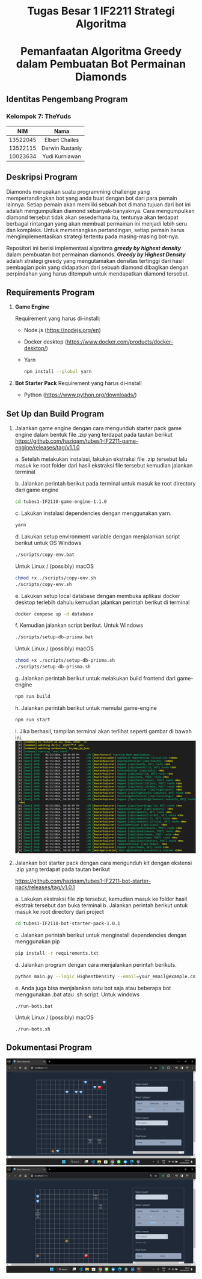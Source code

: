 <h1 align="center"> Tugas Besar 1 IF2211 Strategi Algoritma</h1>
<h1 align="center">  Pemanfaatan Algoritma Greedy dalam Pembuatan Bot Permainan Diamonds </h1>

## Identitas Pengembang Program
### **Kelompok 7:  TheYuds**
|   NIM    |                  Nama                  |
| :------: | :------------------------------------: |
| 13522045 |            Elbert Chailes             |
| 13522115 |            Derwin Rustanly             |
| 10023634 |            Yudi Kurniawan             |

## Deskripsi Program
Diamonds merupakan suatu programming challenge yang mempertandingkan bot yang anda buat dengan bot dari para pemain lainnya. Setiap pemain akan memiliki sebuah bot dimana tujuan dari bot ini adalah mengumpulkan diamond sebanyak-banyaknya. Cara mengumpulkan diamond tersebut tidak akan sesederhana itu, tentunya akan terdapat berbagai rintangan yang akan membuat permainan ini menjadi lebih seru dan kompleks. Untuk memenangkan pertandingan, setiap pemain harus mengimplementasikan strategi tertentu pada masing-masing bot-nya.


Repositori ini berisi implementasi algoritma ***greedy by highest density*** dalam pembuatan bot permainan diamonds. ***Greedy by Highest Density*** adalah strategi greedy yang mengutamakan densitas tertinggi dari hasil pembagian poin yang didapatkan dari sebuah diamond dibagikan dengan perpindahan yang harus ditempuh untuk mendapatkan diamond tersebut.


## Requirements Program
1. **Game Engine**

    Requirement yang harus di-install: 

    - Node.js (https://nodejs.org/en) 
    - Docker desktop (https://www.docker.com/products/docker-desktop/) 
    - Yarn

        ```bash
        npm install --global yarn
        ```

2. **Bot Starter Pack**
    Requirement yang harus di-install
    - Python (https://www.python.org/downloads/) 


## Set Up dan Build Program
1. Jalankan game engine dengan cara mengunduh starter pack game engine dalam bentuk file .zip yang terdapat pada tautan berikut https://github.com/haziqam/tubes1-IF2211-game-engine/releases/tag/v1.1.0

    a. Setelah melakukan instalasi, lakukan ekstraksi file .zip tersebut lalu masuk ke root folder dari hasil ekstraksi file tersebut kemudian jalankan terminal

    b. Jalankan perintah berikut pada terminal untuk masuk ke root directory dari game engine
    ```bash
    cd tubes1-IF2110-game-engine-1.1.0
    ```


    c. Lakukan instalasi dependencies dengan menggunakan yarn. 
    ``` bash
    yarn
    ```


    d. Lakukan setup environment variable dengan menjalankan script berikut untuk OS Windows
    ```bash
    ./scripts/copy-env.bat
    ```

	Untuk Linux / (possibly) macOS
    ```bash
    chmod +x ./scripts/copy-env.sh
    ./scripts/copy-env.sh
    ```    



    e. Lakukan setup local database dengan membuka aplikasi docker desktop terlebih dahulu kemudian jalankan perintah berikut di terminal
    ```bash
    docker compose up -d database
    ```

    f. Kemudian jalankan script berikut. Untuk Windows
    ```bash
    ./scripts/setup-db-prisma.bat
    ```

    Untuk Linux / (possibly) macOS
    ```bash
    chmod +x ./scripts/setup-db-prisma.sh
    ./scripts/setup-db-prisma.sh
    ```

    g. Jalankan perintah berikut untuk melakukan build frontend dari game-engine
    ```bash
    npm run build
    ```

    h. Jalankan perintah berikut untuk memulai game-engine
    ```bash
    npm run start
    ```

    i. Jika berhasil, tampilan terminal akan terlihat seperti gambar di bawah ini.
    ![gameenginesuccess](img/enginesuccess.png)


2. Jalankan bot starter pack dengan cara mengunduh kit dengan ekstensi .zip yang terdapat pada tautan berikut

     https://github.com/haziqam/tubes1-IF2211-bot-starter-pack/releases/tag/v1.0.1 

    a. Lakukan ekstraksi file zip tersebut, kemudian masuk ke folder hasil ekstrak tersebut dan buka terminal
    b. Jalankan perintah berikut untuk masuk ke root directory dari project
    ```bash
    cd tubes1-IF2110-bot-starter-pack-1.0.1
    ```
    c. Jalankan perintah berikut untuk menginstall dependencies dengan menggunakan pip
    ```bash
    pip install -r requirements.txt
    ```


    d. Jalankan program dengan cara menjalankan perintah berikuts. 
    ``` bash
    python main.py --logic HighestDensity --email=your_email@example.com --name=your_name --password=your_password --team etimo
    ```

    e. Anda juga bisa menjalankan satu bot saja atau beberapa bot menggunakan .bat atau .sh script.
    Untuk windows
    ```
    ./run-bots.bat
    ```

    Untuk Linux / (possibly) macOS
    ```
    ./run-bots.sh
    ```

## Dokumentasi Program
![ss1](img/ss1.png)
![ss2](img/ss2.png)

